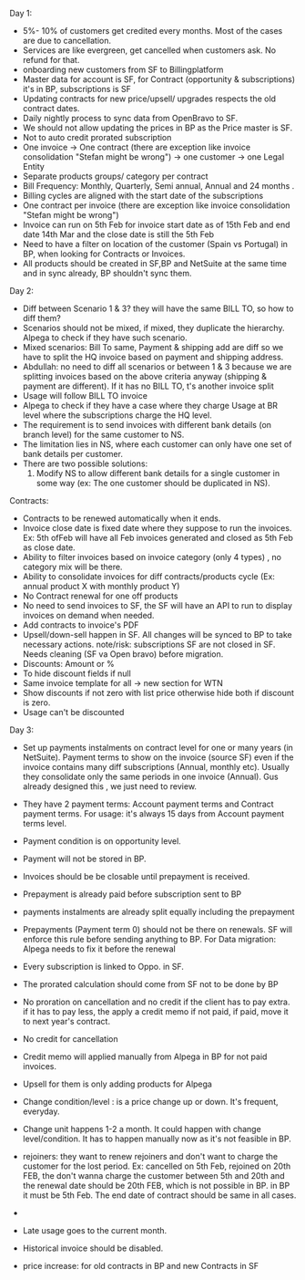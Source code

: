 
Day 1:
- 5%- 10% of customers get credited every months. Most of the cases are due to cancellation. 
- Services are like evergreen, get cancelled when customers ask. No refund for that.
- onboarding new customers from SF to Billingplatform
- Master data for account is SF, for Contract (opportunity & subscriptions) it's in BP, subscriptions is SF
- Updating contracts for new price/upsell/ upgrades respects the old contract dates.
- Daily nightly process to sync data from OpenBravo to SF.
- We should not allow updating the prices in BP as the Price master is SF.
- Not to auto credit prorated subscription
- One invoice -> One contract (there are exception like invoice consolidation "Stefan might be wrong") -> one customer -> one Legal Entity
- Separate products groups/ category per contract
- Bill Frequency: Monthly, Quarterly, Semi annual, Annual and 24 months .
- Billing cycles are aligned with the start date of the subscriptions  
- One contract per invoice (there are exception like invoice consolidation "Stefan might be wrong")
- Invoice can run on 5th Feb for invoice start date as of 15th Feb and end date 14th Mar and the close date is still the 5th Feb
- Need to have a filter on location of the customer (Spain vs Portugal) in BP, when looking for Contracts or Invoices.
- All products should be created in SF,BP and NetSuite at the same time and in sync already, BP shouldn't sync them.

Day 2:
- Diff between Scenario 1 & 3? they will have the same BILL TO, so how to diff them?
- Scenarios should not be mixed, if mixed, they duplicate the hierarchy. Alpega to check if they have such scenario.
- Mixed scenarios: Bill To same, Payment & shipping add are diff so we have to split the HQ invoice based on payment and shipping address.
- Abdullah: no need to diff all scenarios or between 1 & 3 because we are splitting invoices based on the above criteria anyway (shipping & payment are different). If it has no BILL TO, t's another invoice split
- Usage will follow BILL TO invoice
- Alpega to check if they have a case where they charge Usage at BR level where the subscriptions charge the HQ level.
- The requirement is to send invoices with different bank details (on branch level) for the same customer to NS.  
- The limitation lies in NS, where each customer can only have one set of bank details per customer.  
- There are two possible solutions:  
  1. Modify NS to allow different bank details for a single customer in some way (ex: The one customer should be duplicated in NS).


Contracts:
- Contracts to be renewed automatically when it ends.
- Invoice close date is fixed date where they suppose to run the invoices. Ex: 5th ofFeb will have all Feb invoices generated and closed as 5th Feb as close date.
- Ability to filter invoices based on invoice category (only 4 types) , no category mix will be there.
- Ability to consolidate invoices for diff contracts/products cycle (Ex: annual product X with monthly product Y)
- No Contract renewal for one off products
- No need to send invoices to SF, the SF will have an API to run to display invoices on demand when needed.
- Add contracts to invoice's PDF
- Upsell/down-sell happen in SF. All changes will be synced to BP to take necessary actions. note/risk: subscriptions SF are not closed in SF. Needs cleaning (SF va Open bravo) before migration.
- Discounts: Amount or %
- To hide discount fields if null
- Same invoice template for all -> new section for WTN
- Show discounts if not zero with list price otherwise hide both if discount is zero.
- Usage can't be discounted

Day 3:
- Set up payments instalments on contract level for one or many years (in NetSuite). Payment terms to show on the invoice (source SF) even if the invoice contains many diff subscriptions (Annual, monthly etc). Usually they consolidate only the same periods in one invoice (Annual). Gus already designed this , we just need to review.
- They have 2 payment terms: Account payment terms and Contract payment terms. For usage: it's always 15 days from Account payment terms level.
- Payment condition is on opportunity level.
- Payment will not be stored in BP.
- Invoices should be be closable until prepayment is received.
- Prepayment is already paid before subscription sent to BP
- payments instalments are already split equally including the prepayment
- Prepayments (Payment term 0) should not be there on renewals. SF will enforce this rule before sending anything to BP. For Data migration: Alpega needs to fix it before the renewal
- Every subscription is linked to Oppo. in SF.
- The prorated calculation should come from SF not to be done by BP
- No proration on cancellation and no credit if the client has to pay extra. if it has to pay less, the apply a credit memo if not paid, if paid, move it to next year's contract.
- No credit for cancellation 
- Credit memo will applied manually from Alpega in BP for not paid invoices.
- Upsell for them is only adding products for Alpega
- Change condition/level : is a price change up or down. It's frequent, everyday. 
- Change unit happens 1-2 a month. It could happen with change level/condition. It has to happen manually now as it's not feasible in BP.
- rejoiners: they want to renew rejoiners and don't want to charge the customer for the lost period. Ex: cancelled on 5th Feb, rejoined on 20th FEB, the don't wanna charge the customer between 5th and 20th and the renewal date should be 20th FEB, which is not possible in BP. in BP it must be 5th Feb. The end date of contract should be same in all cases.
- 

- Late usage goes to the current month.
- Historical invoice should be disabled.
- price increase: for old contracts in BP and new Contracts in SF

